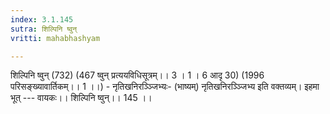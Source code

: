 ```yaml
---
index: 3.1.145
sutra: शिल्पिनि ष्वुन्
vritti: mahabhashyam

---
```

 शिल्पिनि ष्वुन् (732) (467 ष्वुन् प्रत्ययविधिसूत्रम्।। 3 । 1 । 6 आदृ 30) (1996 परिसङ्ख्यावार्तिकम्।। 1 ।।) - नृतिखनिरञ्ञ्जिभ्यः- (भाष्यम्) नृतिखनिरञ्ञ्जिभ्य इति वक्तव्यम्। इहमा भूत् --- वायकः।। शिल्पिनि ष्वुन्।। 145 ।। 